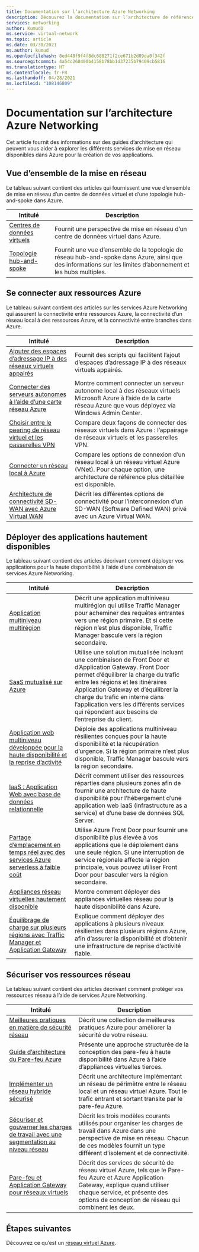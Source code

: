 ```yaml
---
title: Documentation sur l’architecture Azure Networking
description: Découvrez la documentation sur l’architecture de référence disponible pour les services Azure Networking.
services: networking
author: KumudD
ms.service: virtual-network
ms.topic: article
ms.date: 03/30/2021
ms.author: kumud
ms.openlocfilehash: 8ed448f9f4f8dc688271f2ce671b2d89da0f342f
ms.sourcegitcommit: 4a54c268400b4158b78bb1d37235b79409cb5816
ms.translationtype: HT
ms.contentlocale: fr-FR
ms.lasthandoff: 04/28/2021
ms.locfileid: "108146809"
---
```

# <a name="azure-networking-architecture-documentation"></a>Documentation sur l’architecture Azure Networking

Cet article fournit des informations sur des guides d’architecture qui peuvent vous aider à explorer les différents services de mise en réseau disponibles dans Azure pour la création de vos applications.

## <a name="networking-overview"></a>Vue d’ensemble de la mise en réseau

Le tableau suivant contient des articles qui fournissent une vue d’ensemble de mise en réseau d’un centre de données virtuel et d’une topologie hub-and-spoke dans Azure.

|Intitulé |Description  |
|---------|---------|
|[Centres de données virtuels](/azure/architecture/vdc/networking-virtual-datacenter)   | Fournit une perspective de mise en réseau d’un centre de données virtuel dans Azure.       |
|[Topologie hub-and-spoke](/azure/architecture/reference-architectures/hybrid-networking/hub-spoke)  |Fournit une vue d’ensemble de la topologie de réseau hub-and-spoke dans Azure, ainsi que des informations sur les limites d’abonnement et les hubs multiples.          |

## <a name="connect-to-azure-resources"></a>Se connecter aux ressources Azure

Le tableau suivant contient des articles sur les services Azure Networking qui assurent la connectivité entre ressources Azure, la connectivité d’un réseau local à des ressources Azure, et la connectivité entre branches dans Azure.

|Intitulé |Description  |
|---------|---------|
|[Ajouter des espaces d’adressage IP à des réseaux virtuels appairés](/azure/architecture/networking/prefixes/add-ip-space-peered-vnet)     | Fournit des scripts qui facilitent l’ajout d’espaces d’adressage IP à des réseaux virtuels appairés.        |
|[Connecter des serveurs autonomes à l’aide d’une carte réseau Azure](/azure/architecture/hybrid/azure-network-adapter)   | Montre comment connecter un serveur autonome local à des réseaux virtuels Microsoft Azure à l’aide de la carte réseau Azure que vous déployez via Windows Admin Center.        |
|[Choisir entre le peering de réseau virtuel et les passerelles VPN](/azure/architecture/reference-architectures/hybrid-networking/vnet-peering)   | Compare deux façons de connecter des réseaux virtuels dans Azure : l’appairage de réseaux virtuels et les passerelles VPN.        |
|[Connecter un réseau local à Azure](/azure/architecture/reference-architectures/hybrid-networking/)  | Compare les options de connexion d’un réseau local à un réseau virtuel Azure (VNet). Pour chaque option, une architecture de référence plus détaillée est disponible.        |
|[Architecture de connectivité SD-WAN avec Azure Virtual WAN](../../virtual-wan/sd-wan-connectivity-architecture.md)|Décrit les différentes options de connectivité pour l’interconnexion d’un SD-WAN (Software Defined WAN) privé avec un Azure Virtual WAN.|

## <a name="deploy-highly-available-applications"></a>Déployer des applications hautement disponibles

Le tableau suivant contient des articles décrivant comment déployer vos applications pour la haute disponibilité à l’aide d’une combinaison de services Azure Networking.

|Intitulé |Description  |
|---------|---------|
|[Application multiniveau multirégion](/azure/architecture/reference-architectures/n-tier/multi-region-sql-server)  | Décrit une application multiniveau multirégion qui utilise Traffic Manager pour acheminer des requêtes entrantes vers une région primaire. Et si cette région n’est plus disponible, Traffic Manager bascule vers la région secondaire.      |
| [SaaS mutualisé sur Azure](/azure/architecture/example-scenario/multi-saas/multitenant-saas)       |   Utilise une solution mutualisée incluant une combinaison de Front Door et d’Application Gateway.  Front Door permet d’équilibrer la charge du trafic entre les régions et les itinéraires Application Gateway et d’équilibrer la charge du trafic en interne dans l’application vers les différents services qui répondent aux besoins de l’entreprise du client.  |
| [Application web multiniveau développée pour la haute disponibilité et la reprise d’activité ](/azure/architecture/example-scenario/infrastructure/multi-tier-app-disaster-recovery)        |      Déploie des applications multiniveau résilientes conçues pour la haute disponibilité et la récupération d’urgence. Si la région primaire n’est plus disponible, Traffic Manager bascule vers la région secondaire.  |
|[IaaS : Application Web avec base de données relationnelle](/azure/architecture/high-availability/ref-arch-iaas-web-and-db)    |   Décrit comment utiliser des ressources réparties dans plusieurs zones afin de fournir une architecture de haute disponibilité pour l’hébergement d’une application web IaaS (infrastructure as a service) et d’une base de données SQL Server.     |
|[Partage d’emplacement en temps réel avec des services Azure serverless à faible coût](/azure/architecture/example-scenario/signalr/#azure-front-door)       |   Utilise Azure Front Door pour fournir une disponibilité plus élevée à vos applications que le déploiement dans une seule région. Si une interruption de service régionale affecte la région principale, vous pouvez utiliser Front Door pour basculer vers la région secondaire.      |
|[Appliances réseau virtuelles hautement disponible](/azure/architecture/reference-architectures/dmz/nva-ha)     | Montre comment déployer des appliances virtuelles réseau pour la haute disponibilité dans Azure.        |
|[Équilibrage de charge sur plusieurs régions avec Traffic Manager et Application Gateway](/azure/architecture/high-availability/reference-architecture-traffic-manager-application-gateway)     | Explique comment déployer des applications à plusieurs niveaux résilientes dans plusieurs régions Azure, afin d’assurer la disponibilité et d’obtenir une infrastructure de reprise d’activité fiable.        |

## <a name="secure-your-network-resources"></a>Sécuriser vos ressources réseau

Le tableau suivant contient des articles décrivant comment protéger vos ressources réseau à l’aide de services Azure Networking.

|Intitulé |Description  |
|---------|---------|
|[Meilleures pratiques en matière de sécurité réseau](../../security/fundamentals/network-best-practices.md) |Décrit une collection de meilleures pratiques Azure pour améliorer la sécurité de votre réseau.         |
[Guide d’architecture du Pare-feu Azure](/azure/architecture/example-scenario/firewalls/) | Présente une approche structurée de la conception des pare-feu à haute disponibilité dans Azure à l’aide d’appliances virtuelles tierces.        |
|[Implémenter un réseau hybride sécurisé](/azure/architecture/reference-architectures/dmz/secure-vnet-dmz)     | Décrit une architecture implémentant un réseau de périmètre entre le réseau local et un réseau virtuel Azure. Tout le trafic entrant et sortant transite par le pare-feu Azure.        |
|[Sécuriser et gouverner les charges de travail avec une segmentation au niveau réseau](/azure/architecture/reference-architectures/hybrid-networking/network-level-segmentation) | Décrit les trois modèles courants utilisés pour organiser les charges de travail dans Azure dans une perspective de mise en réseau.   Chacun de ces modèles fournit un type différent d’isolement et de connectivité.      |
|[Pare-feu et Application Gateway pour réseaux virtuels](/azure/architecture/example-scenario/gateway/firewall-application-gateway) | Décrit des services de sécurité de réseau virtuel Azure, tels que le Pare-feu Azure et Azure Application Gateway, explique quand utiliser chaque service, et présente des options de conception de réseau qui combinent les deux.      |

## <a name="next-steps"></a>Étapes suivantes

Découvrez ce qu’est un [réseau virtuel Azure](../../virtual-network/virtual-networks-overview.md).